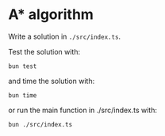 # A* algorithm
Write a solution in `./src/index.ts`.

Test the solution with:
```
bun test
```
and time the solution with:
```
bun time
```
or run the main function in ./src/index.ts with:
```
bun ./src/index.ts
```
